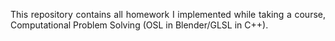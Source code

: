 <p align="justify">This repository contains all homework I implemented while taking a course, Computational Problem Solving (OSL in Blender/GLSL in C++).</p>

<p align="justify"></p><p align="justify"></p>
